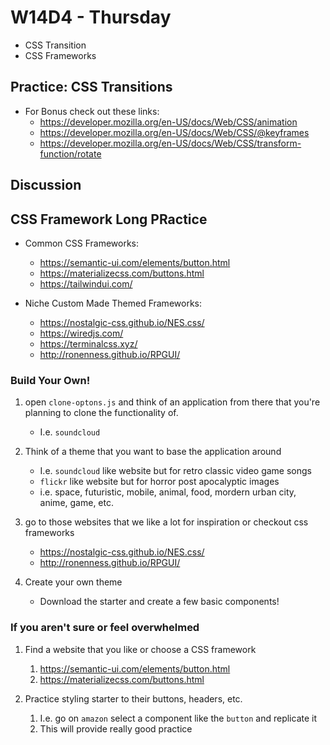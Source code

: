 # W14D4 - Thursday
- CSS Transition
- CSS Frameworks

## Practice: CSS Transitions
- For Bonus check out these links: 
  - https://developer.mozilla.org/en-US/docs/Web/CSS/animation
  - https://developer.mozilla.org/en-US/docs/Web/CSS/@keyframes
  - https://developer.mozilla.org/en-US/docs/Web/CSS/transform-function/rotate

## Discussion

## CSS Framework Long PRactice
- Common CSS Frameworks:
  - https://semantic-ui.com/elements/button.html
  - https://materializecss.com/buttons.html
  - https://tailwindui.com/

- Niche Custom Made Themed Frameworks:
  - https://nostalgic-css.github.io/NES.css/
  - https://wiredjs.com/
  - https://terminalcss.xyz/
  - http://ronenness.github.io/RPGUI/


### Build Your Own!
1) open `clone-optons.js` and think of an application from there that you're planning to clone the functionality of.
   - I.e. `soundcloud`
2) Think of a theme that you want to base the application around
   - I.e. `soundcloud` like website but for retro classic video game songs 
   - `flickr` like website but for horror post apocalyptic images
   - i.e. space, futuristic, mobile, animal, food, mordern urban city, anime, game, etc.
3)  go to those websites that we like a lot for inspiration or checkout css frameworks
    - https://nostalgic-css.github.io/NES.css/
    - http://ronenness.github.io/RPGUI/

4) Create your own theme
    - Download the starter and create a few basic components!

### If you aren't sure or feel overwhelmed
1) Find a website that you like or choose a CSS framework 
   1) https://semantic-ui.com/elements/button.html
   2) https://materializecss.com/buttons.html

2) Practice styling starter to their buttons, headers, etc.
   1) I.e. go on `amazon` select a component like the `button` and replicate it
   2) This will provide really good practice 